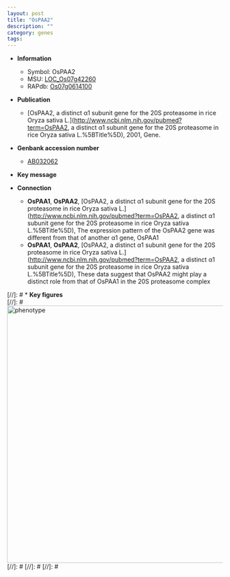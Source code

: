```yaml
---
layout: post
title: "OsPAA2"
description: ""
category: genes
tags: 
---
```


* **Information**  
    + Symbol: OsPAA2  
    + MSU: [LOC_Os07g42260](http://rice.plantbiology.msu.edu/cgi-bin/ORF_infopage.cgi?orf=LOC_Os07g42260)  
    + RAPdb: [Os07g0614100](http://rapdb.dna.affrc.go.jp/viewer/gbrowse_details/irgsp1?name=Os07g0614100)  

* **Publication**  
    + [OsPAA2, a distinct α1 subunit gene for the 20S proteasome in rice Oryza sativa L.](http://www.ncbi.nlm.nih.gov/pubmed?term=OsPAA2, a distinct α1 subunit gene for the 20S proteasome in rice Oryza sativa L.%5BTitle%5D), 2001, Gene.

* **Genbank accession number**  
    + [AB032062](http://www.ncbi.nlm.nih.gov/nuccore/AB032062)

* **Key message**  

* **Connection**  
    + __OsPAA1__, __OsPAA2__, [OsPAA2, a distinct α1 subunit gene for the 20S proteasome in rice Oryza sativa L.](http://www.ncbi.nlm.nih.gov/pubmed?term=OsPAA2, a distinct α1 subunit gene for the 20S proteasome in rice Oryza sativa L.%5BTitle%5D), The expression pattern of the OsPAA2 gene was different from that of another α1 gene, OsPAA1
    + __OsPAA1__, __OsPAA2__, [OsPAA2, a distinct α1 subunit gene for the 20S proteasome in rice Oryza sativa L.](http://www.ncbi.nlm.nih.gov/pubmed?term=OsPAA2, a distinct α1 subunit gene for the 20S proteasome in rice Oryza sativa L.%5BTitle%5D), These data suggest that OsPAA2 might play a distinct role from that of OsPAA1 in the 20S proteasome complex

[//]: # * **Key figures**  
[//]: # <img src="http://funRiceGenes.github.io/images/OsPAA2.pheno.png" alt="phenotype"  style="width: 600px;"/>
[//]: # 
[//]: # 
[//]: # 
